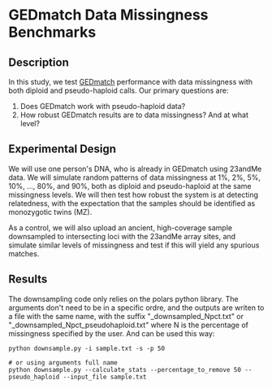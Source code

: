 # GEDmatch Data Missingness Benchmarks
## Description
In this study, we test [GEDmatch](https://www.gedmatch.com/) performance with data missingness with both diploid and pseudo-haploid calls. Our primary questions are:
1. Does GEDmatch work with pseudo-haploid data?
2. How robust GEDmatch results are to data missingness? And at what level?

## Experimental Design
We will use one person's DNA, who is already in GEDmatch using 23andMe data. We will simulate random patterns of data missingness at 1%, 2%, 5%, 10%, ..., 80%, and 90%, both as diploid and pseudo-haploid at the same missingness levels. We will then test how robust the system is at detecting relatedness, with the expectation that the samples should be identified as monozygotic twins (MZ).

As a control, we will also upload an ancient, high-coverage sample downsampled to intersecting loci with the 23andMe array sites, and simulate similar levels of missingness and test if this will yield any spurious matches.

## Results
The downsampling code only relies on the polars python library. The arguments don't need to be in a specific ordre, and the outputs are writen to a file with the same name, with the suffix "_downsampled_Npct.txt" or "_downsampled_Npct_pseudohaploid.txt" where N is the percentage of missingness specified by the user. And can be used this way:

```{python}
python downsample.py -i sample.txt -s -p 50

# or using arguments full name
python downsample.py --calculate_stats --percentage_to_remove 50 --pseudo_haploid --input_file sample.txt
```

